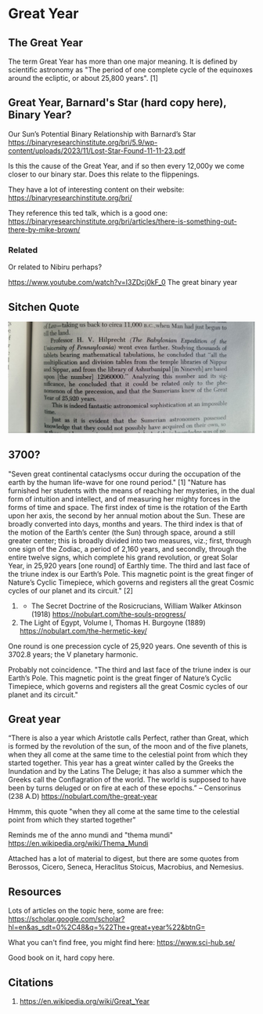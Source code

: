 # Great Year

## The Great Year

The term Great Year has more than one major meaning. It is defined by scientific astronomy as "The period of one complete cycle of the equinoxes around the ecliptic, or about 25,800 years". [1]

## Great Year, Barnard's Star (hard copy here), Binary Year?

Our Sun’s Potential Binary Relationship with Barnard’s Star
https://binaryresearchinstitute.org/bri/5.9/wp-content/uploads/2023/11/Lost-Star-Found-11-11-23.pdf

Is this the cause of the Great Year, and if so then every 12,000y we come closer to our binary star. Does this relate to the flippenings.

They have a lot of interesting content on their website: https://binaryresearchinstitute.org/bri/

They reference this ted talk, which is a good one: https://binaryresearchinstitute.org/bri/articles/there-is-something-out-there-by-mike-brown/

### Related

Or related to Nibiru perhaps?

https://www.youtube.com/watch?v=I3ZDcj0kF_0 The great binary year

## Sitchen Quote

![](img/sitchen.jpg)

## 3700?

"Seven great continental cataclysms occur during the occupation of the earth by the human life-wave for one round period." [1] "Nature has furnished her students with the means of reaching her mysteries, in the dual form of intuition and intellect, and of measuring her mighty forces in the forms of time and space. The first index of time is the rotation of the Earth upon her axis, the second by her annual motion about the Sun. These are broadly converted into days, months and years. The third index is that of the motion of the Earth’s center (the Sun) through space, around a still greater center; this is broadly divided into two measures, viz.; first, through one sign of the Zodiac, a period of 2,160 years, and secondly, through the entire twelve signs, which complete his grand revolution, or great Solar Year, in 25,920 years [one round] of Earthly time. The third and last face of the triune index is our Earth’s Pole. This magnetic point is the great finger of Nature’s Cyclic Timepiece, which governs and registers all the great Cosmic cycles of our planet and its circuit." [2]
1. - The Secret Doctrine of the Rosicrucians, William Walker Atkinson (1918) https://nobulart.com/the-souls-progress/
2. The Light of Egypt, Volume I, Thomas H. Burgoyne (1889) https://nobulart.com/the-hermetic-key/ 

One round is one precession cycle of 25,920 years. One seventh of this is 3702.8 years; the V planetary harmonic.

Probably not coincidence. "The third and last face of the triune index is our Earth’s Pole. This magnetic point is the great finger of Nature’s Cyclic Timepiece, which governs and registers all the great Cosmic cycles of our planet and its circuit."

## Great year

“There is also a year which Aristotle calls Perfect, rather than Great, which is formed by the revolution of the sun, of the moon and of the five planets, when they all come at the same time to the celestial point from which they started together. This year has a great winter called by the Greeks the Inundation and by the Latins The Deluge; it has also a summer which the Greeks call the Conflagration of the world. The world is supposed to have been by turns deluged or on fire at each of these epochs.” – Censorinus (238 A.D)
https://nobulart.com/the-great-year

Hmmm, this quote "when they all come at the same time to the celestial point from which they started together"

Reminds me of the anno mundi and "thema mundi" https://en.wikipedia.org/wiki/Thema_Mundi

Attached has a lot of material to digest, but there are some quotes from Berossos, Cicero, Seneca, Heraclitus Stoicus, Macrobius, and Nemesius.

## Resources

Lots of articles on the topic here, some are free: https://scholar.google.com/scholar?hl=en&as_sdt=0%2C48&q=%22The+great+year%22&btnG=

What you can't find free, you might find here: https://www.sci-hub.se/

Good book on it, hard copy here.

## Citations

1. https://en.wikipedia.org/wiki/Great_Year

